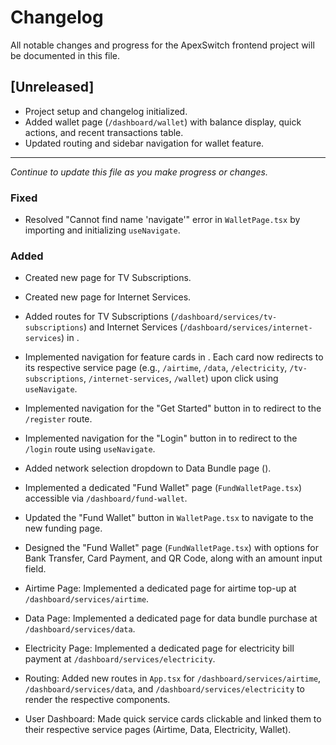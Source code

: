 # Changelog

All notable changes and progress for the ApexSwitch frontend project will be documented in this file.

## [Unreleased]
- Project setup and changelog initialized.
- Added wallet page (`/dashboard/wallet`) with balance display, quick actions, and recent transactions table.
- Updated routing and sidebar navigation for wallet feature.

---

_Continue to update this file as you make progress or changes._


### Fixed

- Resolved "Cannot find name 'navigate'" error in `WalletPage.tsx` by importing and initializing `useNavigate`.

### Added

- Created new page <mcfile name="TvSubscriptionsPage.tsx" path="src/pages/TvSubscriptionsPage.tsx"></mcfile> for TV Subscriptions.
- Created new page <mcfile name="InternetServicesPage.tsx" path="src/pages/InternetServicesPage.tsx"></mcfile> for Internet Services.
- Added routes for TV Subscriptions (`/dashboard/services/tv-subscriptions`) and Internet Services (`/dashboard/services/internet-services`) in <mcfile name="App.tsx" path="src/App.tsx"></mcfile>.

- Implemented navigation for feature cards in <mcfile name="FeaturesSection.tsx" path="src/components/FeaturesSection.tsx"></mcfile>. Each card now redirects to its respective service page (e.g., `/airtime`, `/data`, `/electricity`, `/tv-subscriptions`, `/internet-services`, `/wallet`) upon click using `useNavigate`.

- Implemented navigation for the "Get Started" button in <mcfile name="HeroSection.tsx" path="src/components/HeroSection.tsx"></mcfile> to redirect to the `/register` route.
- Implemented navigation for the "Login" button in <mcfile name="HeroSection.tsx" path="src/components/HeroSection.tsx"></mcfile> to redirect to the `/login` route using `useNavigate`.
- Added network selection dropdown to Data Bundle page (<mcfile name="DataPage.tsx" path="c:\Users\ABU-UMAR\Desktop\ApexSwitch\ApexSwitch-frontend(web)\src\pages\DataPage.tsx"></mcfile>).
- Implemented a dedicated "Fund Wallet" page (`FundWalletPage.tsx`) accessible via `/dashboard/fund-wallet`.
- Updated the "Fund Wallet" button in `WalletPage.tsx` to navigate to the new funding page.
- Designed the "Fund Wallet" page (`FundWalletPage.tsx`) with options for Bank Transfer, Card Payment, and QR Code, along with an amount input field.
- Airtime Page: Implemented a dedicated page for airtime top-up at `/dashboard/services/airtime`.
- Data Page: Implemented a dedicated page for data bundle purchase at `/dashboard/services/data`.
- Electricity Page: Implemented a dedicated page for electricity bill payment at `/dashboard/services/electricity`.
- Routing: Added new routes in `App.tsx` for `/dashboard/services/airtime`, `/dashboard/services/data`, and `/dashboard/services/electricity` to render the respective components.

- User Dashboard: Made quick service cards clickable and linked them to their respective service pages (Airtime, Data, Electricity, Wallet).